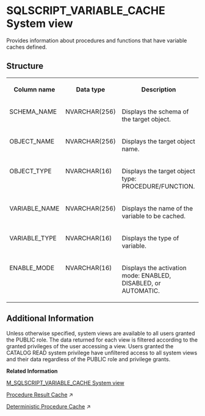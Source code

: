 <!-- loioa7eeeedda0764a2d94b793880b14a5b6 -->

# SQLSCRIPT\_VARIABLE\_CACHE System view

Provides information about procedures and functions that have variable caches defined.



<a name="loioa7eeeedda0764a2d94b793880b14a5b6___q_u_e_r_y__p_l_a_n_s_1struct_QUERY_PLANS"/>

## Structure


<table>
<tr>
<th valign="top">

Column name

</th>
<th valign="top">

Data type

</th>
<th valign="top">

Description

</th>
</tr>
<tr>
<td valign="top">

SCHEMA\_NAME

</td>
<td valign="top">

NVARCHAR\(256\)

</td>
<td valign="top">

Displays the schema of the target object.

</td>
</tr>
<tr>
<td valign="top">

OBJECT\_NAME

</td>
<td valign="top">

NVARCHAR\(256\)

</td>
<td valign="top">

Displays the target object name.

</td>
</tr>
<tr>
<td valign="top">

OBJECT\_TYPE

</td>
<td valign="top">

NVARCHAR\(16\)

</td>
<td valign="top">

Displays the target object type: PROCEDURE/FUNCTION.

</td>
</tr>
<tr>
<td valign="top">

VARIABLE\_NAME

</td>
<td valign="top">

NVARCHAR\(256\)

</td>
<td valign="top">

Displays the name of the variable to be cached.

</td>
</tr>
<tr>
<td valign="top">

VARIABLE\_TYPE

</td>
<td valign="top">

NVARCHAR\(16\)

</td>
<td valign="top">

Displays the type of variable.

</td>
</tr>
<tr>
<td valign="top">

ENABLE\_MODE

</td>
<td valign="top">

NVARCHAR\(16\)

</td>
<td valign="top">

Displays the activation mode: ENABLED, DISABLED, or AUTOMATIC.

</td>
</tr>
</table>



<a name="loioa7eeeedda0764a2d94b793880b14a5b6__section_yg2_rvz_2zb"/>

## Additional Information

Unless otherwise specified, system views are available to all users granted the PUBLIC role. The data returned for each view is filtered according to the granted privileges of the user accessing a view. Users granted the CATALOG READ system privilege have unfiltered access to all system views and their data regardless of the PUBLIC role and privilege grants.

**Related Information**  


[M\_SQLSCRIPT\_VARIABLE\_CACHE System view](../022-Monitoring-Views/m-sqlscript-variable-cache-system-view-9fb8ca5.md "Provides runtime information about procedures and functions that have variable caches defined.")

[Procedure Result Cache](https://help.sap.com/viewer/d1cb63c8dd8e4c35a0f18aef632687f0/2023_4_QRC/en-US/23bd07d4f4a1444ab64ca580373e8efc.html "Procedure Result Cache (PRC) is a server-wide in-memory cache that caches the output arguments of procedure calls using the input arguments as keys.") :arrow_upper_right:

[Deterministic Procedure Cache](https://help.sap.com/viewer/d1cb63c8dd8e4c35a0f18aef632687f0/2023_4_QRC/en-US/8809a2a02e1b49d9a3fc68bb135f430d.html "") :arrow_upper_right:

